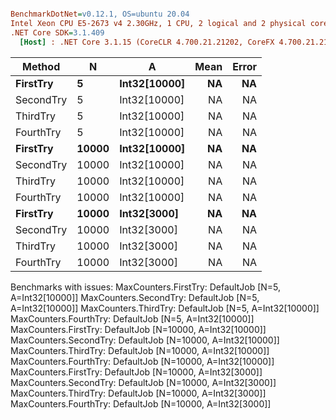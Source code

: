 ``` ini

BenchmarkDotNet=v0.12.1, OS=ubuntu 20.04
Intel Xeon CPU E5-2673 v4 2.30GHz, 1 CPU, 2 logical and 2 physical cores
.NET Core SDK=3.1.409
  [Host] : .NET Core 3.1.15 (CoreCLR 4.700.21.21202, CoreFX 4.700.21.21402), X64 RyuJIT


```
|    Method |     N |            A | Mean | Error |
|---------- |------ |------------- |-----:|------:|
|  **FirstTry** |     **5** | **Int32[10000]** |   **NA** |    **NA** |
| SecondTry |     5 | Int32[10000] |   NA |    NA |
|  ThirdTry |     5 | Int32[10000] |   NA |    NA |
| FourthTry |     5 | Int32[10000] |   NA |    NA |
|  **FirstTry** | **10000** | **Int32[10000]** |   **NA** |    **NA** |
| SecondTry | 10000 | Int32[10000] |   NA |    NA |
|  ThirdTry | 10000 | Int32[10000] |   NA |    NA |
| FourthTry | 10000 | Int32[10000] |   NA |    NA |
|  **FirstTry** | **10000** |  **Int32[3000]** |   **NA** |    **NA** |
| SecondTry | 10000 |  Int32[3000] |   NA |    NA |
|  ThirdTry | 10000 |  Int32[3000] |   NA |    NA |
| FourthTry | 10000 |  Int32[3000] |   NA |    NA |

Benchmarks with issues:
  MaxCounters.FirstTry: DefaultJob [N=5, A=Int32[10000]]
  MaxCounters.SecondTry: DefaultJob [N=5, A=Int32[10000]]
  MaxCounters.ThirdTry: DefaultJob [N=5, A=Int32[10000]]
  MaxCounters.FourthTry: DefaultJob [N=5, A=Int32[10000]]
  MaxCounters.FirstTry: DefaultJob [N=10000, A=Int32[10000]]
  MaxCounters.SecondTry: DefaultJob [N=10000, A=Int32[10000]]
  MaxCounters.ThirdTry: DefaultJob [N=10000, A=Int32[10000]]
  MaxCounters.FourthTry: DefaultJob [N=10000, A=Int32[10000]]
  MaxCounters.FirstTry: DefaultJob [N=10000, A=Int32[3000]]
  MaxCounters.SecondTry: DefaultJob [N=10000, A=Int32[3000]]
  MaxCounters.ThirdTry: DefaultJob [N=10000, A=Int32[3000]]
  MaxCounters.FourthTry: DefaultJob [N=10000, A=Int32[3000]]
